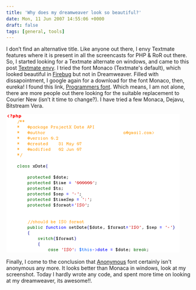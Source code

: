 ```yaml
---
title: 'Why does my dreamweaver look so beautiful?'
date: Mon, 11 Jun 2007 14:55:06 +0000
draft: false
tags: [general, tools]
---
```

I don’t find an alternative title. Like anyone out there, I envy Textmate features where it is present in all the screencasts for PHP & RoR out there. So, I started looking for a Textmate alternate on windows, and came to this post [Textmate envy](http://www.webdevkungfu.com/textmate-envy-aka-monaco-font-for-windows/ "Textmate Envy Monaco on Windows"). I tried the font Monaco (Textmate's default), which looked beautiful in [Firebug](http://www.getfirebug.com "Firebug") but not in Dreamweaver. Filled with dissapointment, I google again for a download for the font Monaco, then, eureka! I found this link, [Programmers font](http://www.openwatcom.org/index.php/Programmers_Fonts "Programmers fonts"). Which means, I am not alone, there are more people out there looking for the suitable replacement to Courier New (isn’t it time to change?). I have tried a few Monaca, Dejavu, Bitstream Vera. 

![My Dreamweaver](/assets/mydw8.png) 

Finally, I come to the conclusion that [Anonymous](http://www.ms-studio.com/FontSales/anonymous.html "Download font Anonymous") font certainly isn't anonymous any more. It looks better than Monaca in windows, look at my screenshot. Today I hardly wrote any code, and spent more time on looking at my dreamweaver, its awesome!!.